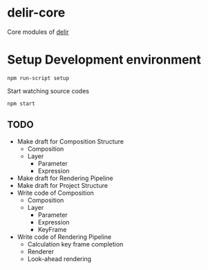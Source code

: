 # delir-core
Core modules of [delir](https://github.com/Ragg-/delir)

# Setup Development environment
```
npm run-script setup
```

Start watching source codes
```
npm start
```

## TODO
- Make draft for Composition Structure
    - Composition
    - Layer
        - Parameter
        - Expression
- Make draft for Rendering Pipeline
- Make draft for Project Structure
- Write code of Composition
    - Composition
    - Layer
        - Parameter
        - Expression
        - KeyFrame
- Write code of Rendering Pipeline
    - Calculation key frame completion
    - Renderer
    - Look-ahead rendering
